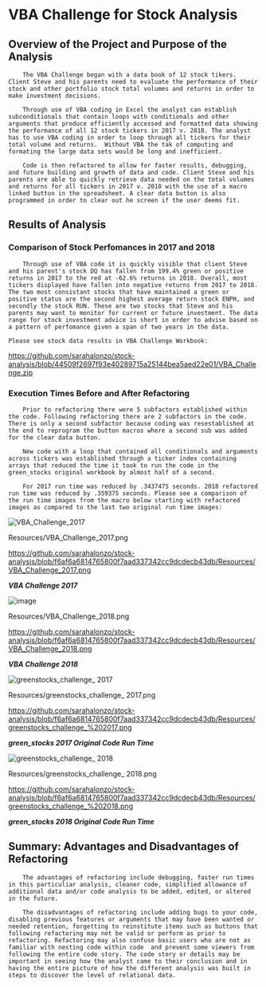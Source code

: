# **VBA Challenge for Stock Analysis** 

## **Overview of the Project and Purpose of the Analysis**
       
        The VBA Challenge began with a data book of 12 stock tikers. Client Steve and his parents need to evaluate the performance of their stock and other portfolio stock total volumes and returns in order to make investment decisions.

        Through use of VBA coding in Excel the analyst can establish subconditionals that contain loops with conditionals and other arguments that produce efficiently accessed and formatted data showing the performance of all 12 stock tickers in 2017 v. 2018. The analyst has to use VBA coding in order to loop through all tickers for their total volume and returns.  Without VBA the tak of computing and formating the large data sets would be long and inefficient.

        Code is then refactored to allow for faster results, debugging, and future building and growth of data and code. Client Steve and his parents are able to quickly retrieve data needed on the total volumes and returns for all tickers in 2017 v. 2018 with the use of a macro linked button in the spreadsheet. A clear data button is also programmed in order to clear out he screen if the user deems fit.

## **Results of Analysis**

### **Comparison of Stock Perfomances in 2017 and 2018**

        Through use of VBA code it is quickly visible that client Steve and his parent's stock DQ has fallen from 199.4% green or positive returns in 2017 to the red at -62.6% returns in 2018. Overall, most tickers displayed have fallen into negative returns from 2017 to 2018. The two most consistant stocks that have maintained a green or positive status are the second highest average return stock ENPH, and secondly the stock RUN. These are two stocks that Steve and his parents may want to monitor for current or future investment. The data range for stock investment advice is short in order to advise based on a pattern of perfomance given a span of two years in the data.

    Please see stock data results in VBA Challenge Workbook:
 https://github.com/sarahalonzo/stock-analysis/blob/44509f2697f93e40289715a25144bea5aed22e01/VBA_Challenge.zip


### **Execution Times Before and After Refactoring**

        Prior to refactoring there were 5 subfactors established within the code. Following refactoring there are 2 subfactors in the code. There is only a second subfactor because coding was resestablished at the end to reprogram the button macros where a second sub was added for the clear data button. 

        New code with a loop that contained all conditionals and arguments across tickers was established through a ticker index containing arrays that reduced the time it took to run the code in the green_stocks original workbook by almost half of a second.

        For 2017 run time was reduced by .3437475 seconds. 2018 refactored run time was reduced by .359375 seconds. Please see a comparison of the run time images from the macro below starting with refactored images as compared to the last two original run time images:


![VBA_Challenge_2017](https://user-images.githubusercontent.com/95314378/147019208-88bf82ce-d4b6-4bf3-8e3f-74562283cce5.png)

Resources/VBA_Challenge_2017.png

https://github.com/sarahalonzo/stock-analysis/blob/f6af6a6814765800f7aad337342cc9dcdecb43db/Resources/VBA_Challenge_2017.png


***VBA Challenge 2017***

![image](https://user-images.githubusercontent.com/95314378/147019323-3161c553-b92a-45ea-a4fe-6cb44d46e505.png)

Resources/VBA_Challenge_2018.png

https://github.com/sarahalonzo/stock-analysis/blob/f6af6a6814765800f7aad337342cc9dcdecb43db/Resources/VBA_Challenge_2018.png

***VBA Challenge 2018***

![greenstocks_challenge_ 2017](https://user-images.githubusercontent.com/95314378/147019375-5dae86b6-39cd-474d-901a-0886fb63ac72.png)


Resources/greenstocks_challenge_ 2017.png

https://github.com/sarahalonzo/stock-analysis/blob/f6af6a6814765800f7aad337342cc9dcdecb43db/Resources/greenstocks_challenge_%202017.png

***green_stocks 2017 Original Code Run Time***

![greenstocks_challenge_ 2018](https://user-images.githubusercontent.com/95314378/147019415-8bbdc7ba-e807-4fa9-bd0f-c6d0f553b3b5.png)

Resources/greenstocks_challenge_ 2018.png

https://github.com/sarahalonzo/stock-analysis/blob/f6af6a6814765800f7aad337342cc9dcdecb43db/Resources/greenstocks_challenge_%202018.png

***green_stocks 2018 Original Code Run Time***

## **Summary: Advantages and Disadvantages of Refactoring**

        The advantages of refactoring include debugging, faster run times in this particuliar analysis, cleaner code, simplified allowance of additional data and/or code analysis to be added, edited, or altered in the future. 

        The disadvantages of refactoring include adding bugs to your code, disabling previous features or arguments that may have been wanted or needed retention, forgetting to reinstitute items such as buttons that following refactoring may not be valid or perform as prior to refactoring. Refactoring may also confuse basic users who are not as familiar with nesting code within code  and prevent some viewers from following the entire code story. The code story or details may be important in seeing how the analyst came to their conclusion and in having the entire picture of how the different analysis was built in steps to discover the level of relational data.

    





